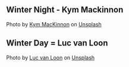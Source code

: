 ## Winter Night - Kym Mackinnon

<span>Photo by <a href="https://unsplash.com/@vixenly?utm_source=unsplash&amp;utm_medium=referral&amp;utm_content=creditCopyText">Kym MacKinnon</a> on <a href="https://unsplash.com/s/photos/night-winter?utm_source=unsplash&amp;utm_medium=referral&amp;utm_content=creditCopyText">Unsplash</a></span>

## Winter Day = Luc van Loon

<span>Photo by <a href="https://unsplash.com/@lucvanloon?utm_source=unsplash&amp;utm_medium=referral&amp;utm_content=creditCopyText">Luc van Loon</a> on <a href="https://unsplash.com/s/photos/winter?utm_source=unsplash&amp;utm_medium=referral&amp;utm_content=creditCopyText">Unsplash</a></span>
